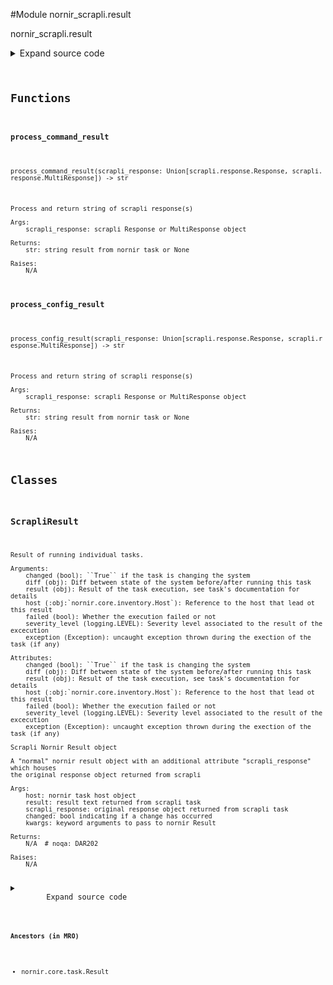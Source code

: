 <link rel="preload stylesheet" as="style" href="https://cdnjs.cloudflare.com/ajax/libs/10up-sanitize.css/11.0.1/sanitize.min.css" integrity="sha256-PK9q560IAAa6WVRRh76LtCaI8pjTJ2z11v0miyNNjrs=" crossorigin>
<link rel="preload stylesheet" as="style" href="https://cdnjs.cloudflare.com/ajax/libs/10up-sanitize.css/11.0.1/typography.min.css" integrity="sha256-7l/o7C8jubJiy74VsKTidCy1yBkRtiUGbVkYBylBqUg=" crossorigin>
<link rel="stylesheet preload" as="style" href="https://cdnjs.cloudflare.com/ajax/libs/highlight.js/10.1.1/styles/github.min.css" crossorigin>
<script defer src="https://cdnjs.cloudflare.com/ajax/libs/highlight.js/10.1.1/highlight.min.js" integrity="sha256-Uv3H6lx7dJmRfRvH8TH6kJD1TSK1aFcwgx+mdg3epi8=" crossorigin></script>
<script>window.addEventListener('DOMContentLoaded', () => hljs.initHighlighting())</script>















#Module nornir_scrapli.result

nornir_scrapli.result

<details class="source">
    <summary>
        <span>Expand source code</span>
    </summary>
    <pre>
        <code class="python">
"""nornir_scrapli.result"""
from typing import TYPE_CHECKING, Any, Optional, Union

from scrapli.response import MultiResponse, Response

from nornir.core.task import Result

if TYPE_CHECKING:
    from nornir.core.inventory import Host  # pylint: disable=C0412


def process_command_result(scrapli_response: Union[Response, MultiResponse]) -> str:
    """
    Process and return string of scrapli response(s)

    Args:
        scrapli_response: scrapli Response or MultiResponse object

    Returns:
        str: string result from nornir task or None

    Raises:
        N/A

    """
    if isinstance(scrapli_response, Response):
        result: str = scrapli_response.result
        return result
    return "\n\n".join([response.result for response in scrapli_response])


def process_config_result(scrapli_response: Union[Response, MultiResponse]) -> str:
    """
    Process and return string of scrapli response(s)

    Args:
        scrapli_response: scrapli Response or MultiResponse object

    Returns:
        str: string result from nornir task or None

    Raises:
        N/A

    """
    full_results = ""
    if isinstance(scrapli_response, Response):
        for config_input, config_result in zip(
            scrapli_response.channel_input.split("\n"), scrapli_response.result.split("\n")
        ):
            if config_input == config_result:
                full_results += f"{config_input}\n"
            else:
                full_results += "\n".join([config_input, config_result])
    else:
        for response in scrapli_response:
            full_results += "\n".join([response.channel_input, response.result])
    return full_results


class ScrapliResult(Result):  # type: ignore
    def __init__(
        self,
        host: "Host",
        result: Optional[str],
        scrapli_response: Optional[Union[Response, MultiResponse]] = None,
        changed: bool = False,
        **kwargs: Any,
    ):
        """
        Scrapli Nornir Result object

        A "normal" nornir result object with an additional attribute "scrapli_response" which houses
        the original response object returned from scrapli

        Args:
            host: nornir task host object
            result: result text returned from scrapli task
            scrapli_response: original response object returned from scrapli task
            changed: bool indicating if a change has occurred
            kwargs: keyword arguments to pass to nornir Result

        Returns:
            N/A  # noqa: DAR202

        Raises:
            N/A

        """
        failed = self._process_failed(scrapli_response=scrapli_response)

        super().__init__(host=host, result=result, failed=failed, changed=changed, **kwargs)

        self.scrapli_response = scrapli_response

    @staticmethod
    def _process_failed(scrapli_response: Optional[Union[Response, MultiResponse]]) -> bool:
        """
        Process and return string of scrapli response(s)

        Args:
            scrapli_response: scrapli Response or MultiResponse object

        Returns:
            bool: bool indicating if the nornir task failed

        Raises:
            N/A

        """
        if scrapli_response is None:
            return False
        if isinstance(scrapli_response, Response):
            failed: bool = scrapli_response.failed
            return failed
        if any([response.failed for response in scrapli_response]):
            return True
        return False
        </code>
    </pre>
</details>



## Functions

    

#### process_command_result
`process_command_result(scrapli_response: Union[scrapli.response.Response, scrapli.response.MultiResponse]) ‑> str`

```text
Process and return string of scrapli response(s)

Args:
    scrapli_response: scrapli Response or MultiResponse object

Returns:
    str: string result from nornir task or None

Raises:
    N/A
```




    

#### process_config_result
`process_config_result(scrapli_response: Union[scrapli.response.Response, scrapli.response.MultiResponse]) ‑> str`

```text
Process and return string of scrapli response(s)

Args:
    scrapli_response: scrapli Response or MultiResponse object

Returns:
    str: string result from nornir task or None

Raises:
    N/A
```




## Classes

### ScrapliResult


```text
Result of running individual tasks.

Arguments:
    changed (bool): ``True`` if the task is changing the system
    diff (obj): Diff between state of the system before/after running this task
    result (obj): Result of the task execution, see task's documentation for details
    host (:obj:`nornir.core.inventory.Host`): Reference to the host that lead ot this result
    failed (bool): Whether the execution failed or not
    severity_level (logging.LEVEL): Severity level associated to the result of the excecution
    exception (Exception): uncaught exception thrown during the exection of the task (if any)

Attributes:
    changed (bool): ``True`` if the task is changing the system
    diff (obj): Diff between state of the system before/after running this task
    result (obj): Result of the task execution, see task's documentation for details
    host (:obj:`nornir.core.inventory.Host`): Reference to the host that lead ot this result
    failed (bool): Whether the execution failed or not
    severity_level (logging.LEVEL): Severity level associated to the result of the excecution
    exception (Exception): uncaught exception thrown during the exection of the task (if any)

Scrapli Nornir Result object

A "normal" nornir result object with an additional attribute "scrapli_response" which houses
the original response object returned from scrapli

Args:
    host: nornir task host object
    result: result text returned from scrapli task
    scrapli_response: original response object returned from scrapli task
    changed: bool indicating if a change has occurred
    kwargs: keyword arguments to pass to nornir Result

Returns:
    N/A  # noqa: DAR202

Raises:
    N/A
```

<details class="source">
    <summary>
        <span>Expand source code</span>
    </summary>
    <pre>
        <code class="python">
class ScrapliResult(Result):  # type: ignore
    def __init__(
        self,
        host: "Host",
        result: Optional[str],
        scrapli_response: Optional[Union[Response, MultiResponse]] = None,
        changed: bool = False,
        **kwargs: Any,
    ):
        """
        Scrapli Nornir Result object

        A "normal" nornir result object with an additional attribute "scrapli_response" which houses
        the original response object returned from scrapli

        Args:
            host: nornir task host object
            result: result text returned from scrapli task
            scrapli_response: original response object returned from scrapli task
            changed: bool indicating if a change has occurred
            kwargs: keyword arguments to pass to nornir Result

        Returns:
            N/A  # noqa: DAR202

        Raises:
            N/A

        """
        failed = self._process_failed(scrapli_response=scrapli_response)

        super().__init__(host=host, result=result, failed=failed, changed=changed, **kwargs)

        self.scrapli_response = scrapli_response

    @staticmethod
    def _process_failed(scrapli_response: Optional[Union[Response, MultiResponse]]) -> bool:
        """
        Process and return string of scrapli response(s)

        Args:
            scrapli_response: scrapli Response or MultiResponse object

        Returns:
            bool: bool indicating if the nornir task failed

        Raises:
            N/A

        """
        if scrapli_response is None:
            return False
        if isinstance(scrapli_response, Response):
            failed: bool = scrapli_response.failed
            return failed
        if any([response.failed for response in scrapli_response]):
            return True
        return False
        </code>
    </pre>
</details>


#### Ancestors (in MRO)
- nornir.core.task.Result
